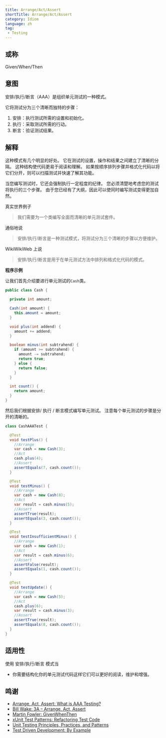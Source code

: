 ```yaml
---
title: Arrange/Act/Assert
shortTitle: Arrange/Act/Assert
category: Idiom
language: zh
tag:
 - Testing
---
```


## 或称

Given/When/Then

## 意图

安排/执行/断言（AAA）是组织单元测试的一种模式。

它将测试分为三个清晰而独特的步骤：

1. 安排：执行测试所需的设置和初始化。
2. 执行：采取测试所需的行动。
3. 断言：验证测试结果。

## 解释

这种模式有几个明显的好处。 它在测试的设置，操作和结果之间建立了清晰的分隔。 这种结构使代码更易于阅读和理解。 如果按顺序排列步骤并格式化代码以将它们分开，则可以扫描测试并快速了解其功能。

当您编写测试时，它还会强制执行一定程度的纪律。 您必须清楚地考虑您的测试将执行的三个步骤。 由于您已经有了大纲，因此可以使同时编写测试变得更加自然。

真实世界例子

> 我们需要为一个类编写全面而清晰的单元测试套件。

通俗地说

> 安排/执行/断言是一种测试模式，将测试分为三个清晰的步骤以方便维护。

WikiWikiWeb 上说

> 安排/执行/断言是用于在单元测试方法中排列和格式化代码的模式。

**程序示例**

让我们首先介绍要进行单元测试的`Cash`类。

```java
public class Cash {

  private int amount;

  Cash(int amount) {
    this.amount = amount;
  }

  void plus(int addend) {
    amount += addend;
  }

  boolean minus(int subtrahend) {
    if (amount >= subtrahend) {
      amount -= subtrahend;
      return true;
    } else {
      return false;
    }
  }

  int count() {
    return amount;
  }
}
```

然后我们根据安排/ 执行 / 断言模式编写单元测试。 注意每个单元测试的步骤是分开的清晰的。

```java
class CashAAATest {

  @Test
  void testPlus() {
    //Arrange
    var cash = new Cash(3);
    //Act
    cash.plus(4);
    //Assert
    assertEquals(7, cash.count());
  }

  @Test
  void testMinus() {
    //Arrange
    var cash = new Cash(8);
    //Act
    var result = cash.minus(5);
    //Assert
    assertTrue(result);
    assertEquals(3, cash.count());
  }

  @Test
  void testInsufficientMinus() {
    //Arrange
    var cash = new Cash(1);
    //Act
    var result = cash.minus(6);
    //Assert
    assertFalse(result);
    assertEquals(1, cash.count());
  }

  @Test
  void testUpdate() {
    //Arrange
    var cash = new Cash(5);
    //Act
    cash.plus(6);
    var result = cash.minus(3);
    //Assert
    assertTrue(result);
    assertEquals(8, cash.count());
  }
}
```

## 适用性

使用 安排/执行/断言 模式当

* 你需要结构化你的单元测试代码这样它们可以更好的阅读，维护和增强。

## 鸣谢

* [Arrange, Act, Assert: What is AAA Testing?](https://blog.ncrunch.net/post/arrange-act-assert-aaa-testing.aspx)
* [Bill Wake: 3A – Arrange, Act, Assert](https://xp123.com/articles/3a-arrange-act-assert/)
* [Martin Fowler: GivenWhenThen](https://martinfowler.com/bliki/GivenWhenThen.html)
* [xUnit Test Patterns: Refactoring Test Code](https://www.amazon.com/gp/product/0131495054/ref=as_li_qf_asin_il_tl?ie=UTF8&tag=javadesignpat-20&creative=9325&linkCode=as2&creativeASIN=0131495054&linkId=99701e8f4af2f7e8dd50d720c9b63dbf)
* [Unit Testing Principles, Practices, and Patterns](https://www.amazon.com/gp/product/1617296279/ref=as_li_qf_asin_il_tl?ie=UTF8&tag=javadesignpat-20&creative=9325&linkCode=as2&creativeASIN=1617296279&linkId=74c75cf22a63c3e4758ae08aa0a0cc35)
* [Test Driven Development: By Example](https://www.amazon.com/gp/product/0321146530/ref=as_li_qf_asin_il_tl?ie=UTF8&tag=javadesignpat-20&creative=9325&linkCode=as2&creativeASIN=0321146530&linkId=5c63a93d8c1175b84ca5087472ef0e05)
